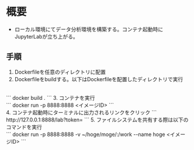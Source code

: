 # 概要
- ローカル環境にてデータ分析環境を構築する。コンテナ起動時にJupyterLabが立ち上がる。

## 手順
1. Dockerfileを任意のディレクトリに配置
2. Dockerfileをbuildする。以下はDockerfileを配置したディレクトリで実行
<br>
``` docker build . ```
3. コンテナを実行
<br>
``` docker run -p 8888:8888 <イメージID> ```
<br>
4. コンテナ起動時にターミナルに出力されるリンクをクリック
``` http://127.0.0.1:8888/lab?token=<token> ```
5. ファイルシステムを共有する際は以下のコマンドを実行
<br>
``` docker run -p 8888:8888 -v ~/hoge/moge/:/work --name hoge  <イメージID> ```